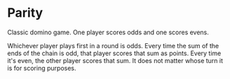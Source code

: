 # Parity

Classic domino game. One player scores odds and one scores evens.

Whichever player plays first in a round is odds. Every time the sum of the ends of the chain is odd, that player scores that sum as points. Every time it's even, the other player scores that sum. It does not matter whose turn it is for scoring purposes.

